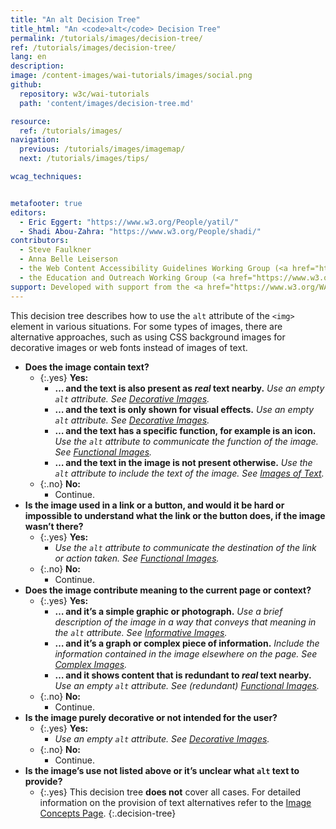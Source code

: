 ```yaml
---
title: "An alt Decision Tree"
title_html: "An <code>alt</code> Decision Tree"
permalink: /tutorials/images/decision-tree/
ref: /tutorials/images/decision-tree/
lang: en
description:
image: /content-images/wai-tutorials/images/social.png
github:
  repository: w3c/wai-tutorials
  path: 'content/images/decision-tree.md'

resource:
  ref: /tutorials/images/
navigation:
  previous: /tutorials/images/imagemap/
  next: /tutorials/images/tips/

wcag_techniques:


metafooter: true
editors:
  - Eric Eggert: "https://www.w3.org/People/yatil/"
  - Shadi Abou-Zahra: "https://www.w3.org/People/shadi/"
contributors:
  - Steve Faulkner
  - Anna Belle Leiserson
  - the Web Content Accessibility Guidelines Working Group (<a href="https://www.w3.org/WAI/GL/">WCAG WG</a>)
  - the Education and Outreach Working Group (<a href="https://www.w3.org/WAI/EO/">EOWG</a>)
support: Developed with support from the <a href="https://www.w3.org/WAI/ACT/">WAI-ACT project</a>, co-funded by the <strong>European Commission <abbr title="Information Society Technologies">IST</abbr> Programme</strong>.
---
```


This decision tree describes how to use the `alt` attribute of the `<img>` element in various situations. For some types of images, there are alternative approaches, such as using CSS background images for decorative images or web fonts instead of images of text.

- **Does the image contain text?**
  - {:.yes} **Yes:**
    -   **… and the text is also present as *real* text nearby.**
      _Use an empty `alt` attribute. See [Decorative Images](/tutorials/images/decorative/)._
    -   **… and the text is only shown for visual effects.**
      _Use an empty `alt` attribute. See [Decorative Images](/tutorials/images/decorative/)._
    -   **… and the text has a specific function, for example is an icon.**
      _Use the `alt` attribute to communicate the function of the image. See [Functional Images](/tutorials/images/functional/)._
    -   **… and the text in the image is not present otherwise.** _Use the `alt` attribute to include the text of the image. See [Images of Text](/tutorials/images/textual/#image-of-styled-text-with-decorative-effect)._
  - {:.no} **No:**
    - Continue.
- **Is the image used in a link or a button, and would it be hard or impossible to understand what the link or the button does, if the image wasn’t there?**
  - {:.yes} **Yes:**
    - _Use the `alt` attribute to communicate the destination of the link or action taken. See [Functional Images](/tutorials/images/functional/)._
  - {:.no} **No:**
    - Continue.
- **Does the image contribute meaning to the current page or context?**
  - {:.yes} **Yes:**
    - **… and it’s a simple graphic or photograph.**
      _Use a brief description of the image in a way that conveys that meaning in the `alt` attribute. See [Informative Images](/tutorials/images/informative/)._
    - **… and it’s a graph or complex piece of information.**
      _Include the information contained in the image elsewhere on the page. See [Complex Images](/tutorials/images/complex/)._
    - **… and it shows content that is redundant to *real* text nearby.**
      _Use an empty `alt` attribute. See (redundant) [Functional Images](/tutorials/images/functional/#logo-image-within-link-text)._
  - {:.no} **No:**
    - Continue.
- **Is the image purely decorative or not intended for the user?**
  - {:.yes} **Yes:**
    - _Use an empty `alt` attribute. See [Decorative Images](/tutorials/images/decorative/)._
  - {:.no} **No:**
    - Continue.
- **Is the image’s use not listed above or it’s unclear what `alt` text to provide?**
  - {:.yes} This decision tree **does not** cover all cases. For detailed information on the provision of text alternatives refer to the [Image Concepts Page](/tutorials/images/).
{:.decision-tree}